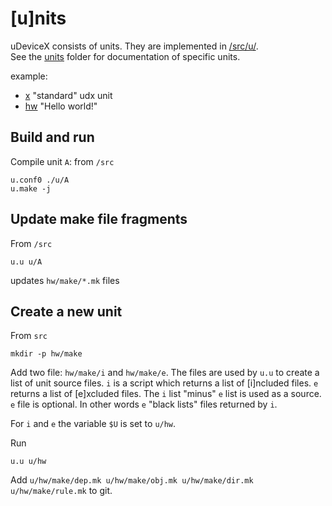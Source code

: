 # [u]nits

uDeviceX consists of units. They are implemented in [/src/u/](/src/u/).  
See the [units](/doc/units/) folder for documentation of specific units.  

example:
* [x](/src/u/x/) "standard" udx unit
* [hw](/src/u/hw/) "Hello world!"

## Build and run

Compile unit `A`: from `/src`

	u.conf0 ./u/A
	u.make -j

## Update make file fragments

From `/src`

	u.u u/A

updates `hw/make/*.mk` files

## Create a new unit

From `src`

	mkdir -p hw/make

Add two file: `hw/make/i` and `hw/make/e`. The files are used by `u.u`
to create a list of unit source files. `i` is a script which returns a
list of [i]ncluded files. `e` returns a list of [e]xcluded files. The
`i` list "minus" `e` list is used as a source. `e` file is
optional. In other words `e` "black lists" files returned by `i`.

For `i` and `e` the variable `$U` is set to `u/hw`.

Run

	u.u u/hw

Add `u/hw/make/dep.mk u/hw/make/obj.mk u/hw/make/dir.mk
u/hw/make/rule.mk` to git.
